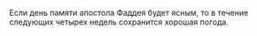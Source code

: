 Если день памяти апостола Фаддея будет ясным, то в течение следующих четырех недель сохранится хорошая погода.